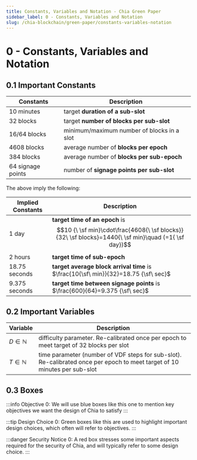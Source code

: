 ```yaml
---
title: Constants, Variables and Notation - Chia Green Paper
sidebar_label: 0 - Constants, Variables and Notation
slug: /chia-blockchain/green-paper/constants-variables-notation
---
```


# 0 - Constants, Variables and Notation

## 0.1 Important Constants

| Constants         | Description                                |
| ----------------- | ------------------------------------------ |
| 10 minutes        | target **duration of a sub-slot**          |
| 32 blocks         | target **number of blocks per sub-slot**   |
| 16/64 blocks      | minimum/maximum number of blocks in a slot |
| 4608 blocks       | average number of **blocks per epoch**     |
| 384 blocks        | average number of **blocks per sub-epoch** |
| 64 signage points | number of **signage points per sub-slot**  |

The above imply the following:

| Implied Constants | Description                                                                                                                         |
| ----------------- | ----------------------------------------------------------------------------------------------------------------------------------- |
| 1 day             | **target time of an epoch** is $$10 {\ \sf min}\cdot\frac{4608{\ \sf blocks}}{32\ \sf blocks}=1440{\ \sf min}\quad (=1{ \sf day})$$ |
| 2 hours           | **target time of sub-epoch**                                                                                                        |
| 18.75 seconds     | **target average block arrival time** is $\frac{10{\sf\ min}}{32}=18.75 {\sf\ sec}$                                                 |
| 9.375 seconds     | **target time between signage points** is $\frac{600}{64}=9.375 {\sf\ sec}$                                                         |

## 0.2 Important Variables

| Variable           | Description                                                                                                                 |
| ------------------ | --------------------------------------------------------------------------------------------------------------------------- |
| $D\in{\mathbb N}$  | difficulty parameter. Re-calibrated once per epoch to meet target of $32$ blocks per slot                                   |
| $T\in {\mathbb N}$ | time parameter (number of VDF steps for sub-slot). Re-calibrated once per epoch to meet target of $10$ minutes per sub-slot |

## 0.3 Boxes

:::info Objective 0:
We will use blue boxes like this one to mention key objectives we want the design of Chia to satisfy
:::

:::tip Design Choice 0:
Green boxes like this are used to highlight important design choices, which often will refer to objectives.
:::

:::danger Security Notice 0:
A red box stresses some important aspects required for the security of Chia, and will typically refer to some design choice.
:::
